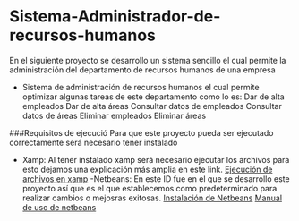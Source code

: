 # Sistema-Administrador-de-recursos-humanos
En el siguiente proyecto se desarrollo un sistema sencillo el cual permite la administración del departamento de recursos humanos de una empresa
- Sistema de administración de recursos humanos el cual permite optimizar algunas tareas de este departamento como lo es:
Dar de alta empleados
Dar de alta áreas
Consultar datos de empleados
Consultar datos de áreas
Eliminar empleados
Eliminar áreas



###Requisitos de ejecució
Para que este proyecto pueda ser ejecutado correctamente será necesario tener instalado
- Xamp: Al tener instalado xamp será necesario ejecutar los archivos para esto dejamos una explicación más amplia en este link.
[Ejecución de archivos en xamp](http://https://techlandia.com/ejecutar-archivo-php-xampp-como_451651/ "Ejecución de archivos en xamp")
-Netbeans: En este ID fue en el que se desarrollo este proyecto así que es el que establecemos como predeterminado para realizar cambios o mejosras exitosas.
[Instalación de Netbeans](https://netbeans.apache.org/download/index.html "Instalación de Netbeans")
[Manual de uso de netbeans](https://www.itsa.edu.co/docs/33-L-de-Avila-Manual-de-NETBEANS.pdf "Manual de uso de netbeans")
